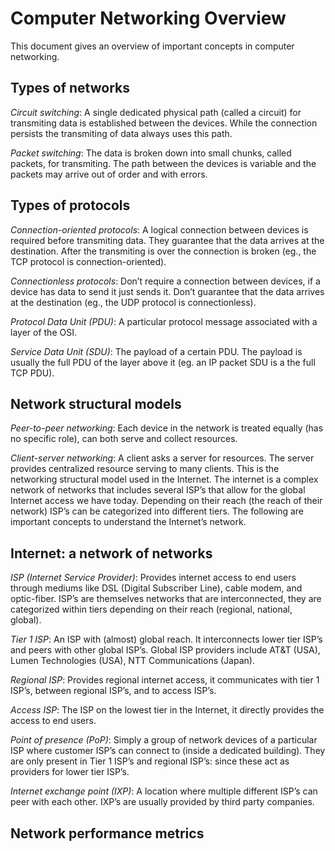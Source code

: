 # Computer Networking Overview

This document gives an overview of important concepts in computer networking.

## Types of networks

*Circuit switching*: A single dedicated physical path (called a circuit) for
transmiting data is established between the devices. While the connection
persists the transmiting of data always uses this path.

*Packet switching*: The data is broken down into small chunks, called packets,
for transmiting. The path between the devices is variable and the packets may
arrive out of order and with errors.

## Types of protocols

*Connection-oriented protocols*: A logical connection between devices is
required before transmiting data. They guarantee that the data arrives at the
destination. After the transmiting is over the connection is broken (eg., the
TCP protocol is connection-oriented).

*Connectionless protocols*: Don’t require a connection between devices, if a
device has data to send it just sends it. Don’t guarantee that the data arrives
at the destination (eg., the UDP protocol is connectionless).  

*Protocol Data Unit (PDU)*: A particular protocol message associated with a
layer of the OSI.

*Service Data Unit (SDU)*: The payload of a certain PDU. The payload is usually
the full PDU of the layer above it (eg. an IP packet SDU is a the full TCP PDU).

## Network structural models

*Peer-to-peer networking*: Each device in the network is treated equally (has no
specific role), can both serve and collect resources.

*Client-server networking*: A client asks a server for resources. The server
provides centralized resource serving to many clients. This is the networking
structural model used in the Internet. The internet is a complex network of
networks that includes several ISP’s that allow for the global Internet access
we have today. Depending on their reach (the reach of their network) ISP’s can
be categorized into different tiers. The following are important concepts to
understand the Internet’s network.

## Internet: a network of networks

*ISP (Internet Service Provider)*: Provides internet access to end users through
mediums like DSL (Digital Subscriber Line), cable modem, and optic-fiber. ISP’s
are themselves networks that are interconnected, they are categorized within
tiers depending on their reach (regional, national, global).

*Tier 1 ISP*: An ISP with (almost) global reach. It interconnects lower tier
ISP’s and peers with other global ISP’s. Global ISP providers include AT&T
(USA), Lumen Technologies (USA), NTT Communications (Japan).

*Regional ISP*: Provides regional internet access, it communicates with tier 1
ISP’s, between regional ISP’s, and to access ISP’s.

*Access ISP*: The ISP on the lowest tier in the Internet, it directly provides
the access to end users.

*Point of presence (PoP)*: Simply a group of network devices of a particular ISP
where customer ISP’s can connect to (inside a dedicated building). They are only
present in Tier 1 ISP’s and regional ISP’s: since these act as providers for
lower tier ISP’s.

*Internet exchange point (IXP)*: A location where multiple different ISP’s can
peer with each other. IXP’s are usually provided by third party companies.

## Network performance metrics
